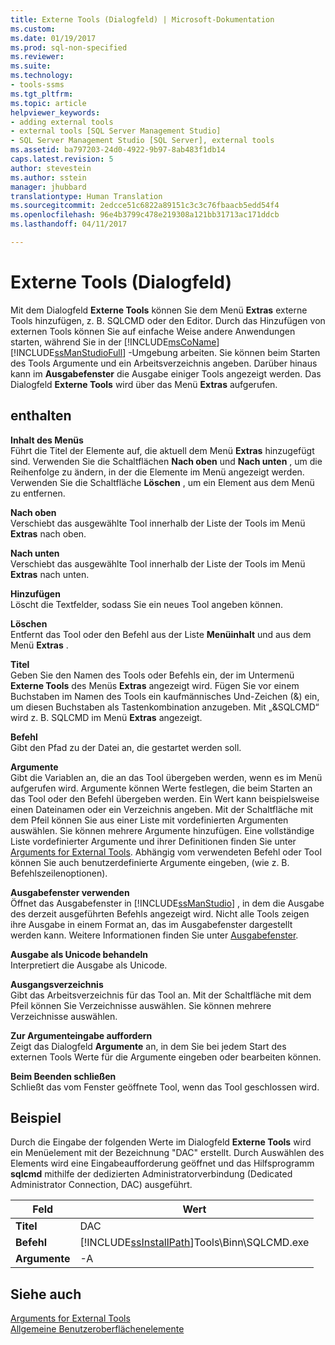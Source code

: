 ```yaml
---
title: Externe Tools (Dialogfeld) | Microsoft-Dokumentation
ms.custom: 
ms.date: 01/19/2017
ms.prod: sql-non-specified
ms.reviewer: 
ms.suite: 
ms.technology:
- tools-ssms
ms.tgt_pltfrm: 
ms.topic: article
helpviewer_keywords:
- adding external tools
- external tools [SQL Server Management Studio]
- SQL Server Management Studio [SQL Server], external tools
ms.assetid: ba797203-24d0-4922-9b97-8ab483f1db14
caps.latest.revision: 5
author: stevestein
ms.author: sstein
manager: jhubbard
translationtype: Human Translation
ms.sourcegitcommit: 2edcce51c6822a89151c3c3c76fbaacb5edd54f4
ms.openlocfilehash: 96e4b3799c478e219308a121bb31713ac171ddcb
ms.lasthandoff: 04/11/2017

---
```

# <a name="external-tools-dialog-box"></a>Externe Tools (Dialogfeld)
Mit dem Dialogfeld **Externe Tools** können Sie dem Menü **Extras** externe Tools hinzufügen, z. B. SQLCMD oder den Editor. Durch das Hinzufügen von externen Tools können Sie auf einfache Weise andere Anwendungen starten, während Sie in der [!INCLUDE[msCoName](../includes/msconame_md.md)] [!INCLUDE[ssManStudioFull](../includes/ssmanstudiofull_md.md)] -Umgebung arbeiten. Sie können beim Starten des Tools Argumente und ein Arbeitsverzeichnis angeben. Darüber hinaus kann im **Ausgabefenster** die Ausgabe einiger Tools angezeigt werden. Das Dialogfeld **Externe Tools** wird über das Menü **Extras** aufgerufen.  
  
## <a name="options"></a>enthalten  
**Inhalt des Menüs**  
Führt die Titel der Elemente auf, die aktuell dem Menü **Extras** hinzugefügt sind. Verwenden Sie die Schaltflächen **Nach oben** und **Nach unten** , um die Reihenfolge zu ändern, in der die Elemente im Menü angezeigt werden. Verwenden Sie die Schaltfläche **Löschen** , um ein Element aus dem Menü zu entfernen.  
  
**Nach oben**  
Verschiebt das ausgewählte Tool innerhalb der Liste der Tools im Menü **Extras** nach oben.  
  
**Nach unten**  
Verschiebt das ausgewählte Tool innerhalb der Liste der Tools im Menü **Extras** nach unten.  
  
**Hinzufügen**  
Löscht die Textfelder, sodass Sie ein neues Tool angeben können.  
  
**Löschen**  
Entfernt das Tool oder den Befehl aus der Liste **Menüinhalt** und aus dem Menü **Extras** .  
  
**Titel**  
Geben Sie den Namen des Tools oder Befehls ein, der im Untermenü **Externe Tools** des Menüs **Extras** angezeigt wird. Fügen Sie vor einem Buchstaben im Namen des Tools ein kaufmännisches Und-Zeichen (&) ein, um diesen Buchstaben als Tastenkombination anzugeben. Mit „&SQLCMD“ wird z. B. SQLCMD im Menü **Extras** angezeigt.  
  
**Befehl**  
Gibt den Pfad zu der Datei an, die gestartet werden soll.  
  
**Argumente**  
Gibt die Variablen an, die an das Tool übergeben werden, wenn es im Menü aufgerufen wird. Argumente können Werte festlegen, die beim Starten an das Tool oder den Befehl übergeben werden. Ein Wert kann beispielsweise einen Dateinamen oder ein Verzeichnis angeben. Mit der Schaltfläche mit dem Pfeil können Sie aus einer Liste mit vordefinierten Argumenten auswählen. Sie können mehrere Argumente hinzufügen. Eine vollständige Liste vordefinierter Argumente und ihrer Definitionen finden Sie unter [Arguments for External Tools](../ssms/use-of-sql-server-features-and-capabilities-wwi-oltp.md). Abhängig vom verwendeten Befehl oder Tool können Sie auch benutzerdefinierte Argumente eingeben, (wie z. B. Befehlszeilenoptionen).  
  
**Ausgabefenster verwenden**  
Öffnet das Ausgabefenster in [!INCLUDE[ssManStudio](../includes/ssmanstudio_md.md)] , in dem die Ausgabe des derzeit ausgeführten Befehls angezeigt wird. Nicht alle Tools zeigen ihre Ausgabe in einem Format an, das im Ausgabefenster dargestellt werden kann. Weitere Informationen finden Sie unter [Ausgabefenster](http://msdn.microsoft.com/en-us/9808e00c-c8f6-45cc-896e-192b8420f747).  
  
**Ausgabe als Unicode behandeln**  
Interpretiert die Ausgabe als Unicode.  
  
**Ausgangsverzeichnis**  
Gibt das Arbeitsverzeichnis für das Tool an. Mit der Schaltfläche mit dem Pfeil können Sie Verzeichnisse auswählen. Sie können mehrere Verzeichnisse auswählen.  
  
**Zur Argumenteingabe auffordern**  
Zeigt das Dialogfeld **Argumente** an, in dem Sie bei jedem Start des externen Tools Werte für die Argumente eingeben oder bearbeiten können.  
  
**Beim Beenden schließen**  
Schließt das vom Fenster geöffnete Tool, wenn das Tool geschlossen wird.  
  
## <a name="example"></a>Beispiel  
Durch die Eingabe der folgenden Werte im Dialogfeld **Externe Tools** wird ein Menüelement mit der Bezeichnung "DAC" erstellt. Durch Auswählen des Elements wird eine Eingabeaufforderung geöffnet und das Hilfsprogramm **sqlcmd** mithilfe der dedizierten Administratorverbindung (Dedicated Administrator Connection, DAC) ausgeführt.  
  
|Feld|Wert|  
|-------|---------|  
|**Titel**|DAC|  
|**Befehl**|[!INCLUDE[ssInstallPath](../includes/ssinstallpath_md.md)]Tools\Binn\SQLCMD.exe|  
|**Argumente**|-A|  
  
## <a name="see-also"></a>Siehe auch  
[Arguments for External Tools](../ssms/use-of-sql-server-features-and-capabilities-wwi-oltp.md)  
[Allgemeine Benutzeroberflächenelemente](../ssms/general-user-interface-elements.md)  
  

